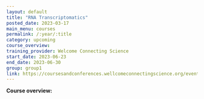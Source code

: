```yaml
---
layout: default
title: "RNA Transcriptomatics"
posted_date: 2023-03-17
main_menu: courses
permalink: /:year/:title
category: upcoming
course_overview: 
training_provider: Welcome Connecting Science
start_date: 2023-06-23
end_date: 2023-06-30
group: group1
link: https://coursesandconferences.wellcomeconnectingscience.org/event/rna-transcriptomics-20230623/
---
```

  
<!-- ### SARS-CoV-2 NGS bioinformatics course 2021 -->


<p align="left"><b >Course overview:</b></p>



